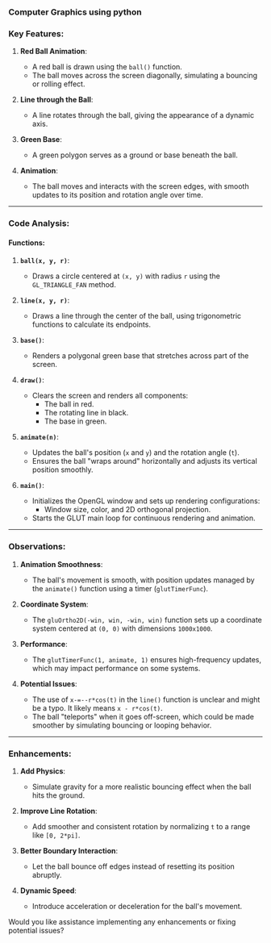 ### Computer Graphics using python

### Key Features:
1. **Red Ball Animation**:
   - A red ball is drawn using the `ball()` function.
   - The ball moves across the screen diagonally, simulating a bouncing or rolling effect.

2. **Line through the Ball**:
   - A line rotates through the ball, giving the appearance of a dynamic axis.

3. **Green Base**:
   - A green polygon serves as a ground or base beneath the ball.

4. **Animation**:
   - The ball moves and interacts with the screen edges, with smooth updates to its position and rotation angle over time.

---

### Code Analysis:

#### Functions:
1. **`ball(x, y, r)`**:
   - Draws a circle centered at `(x, y)` with radius `r` using the `GL_TRIANGLE_FAN` method.

2. **`line(x, y, r)`**:
   - Draws a line through the center of the ball, using trigonometric functions to calculate its endpoints.

3. **`base()`**:
   - Renders a polygonal green base that stretches across part of the screen.

4. **`draw()`**:
   - Clears the screen and renders all components:
     - The ball in red.
     - The rotating line in black.
     - The base in green.

5. **`animate(n)`**:
   - Updates the ball's position (`x` and `y`) and the rotation angle (`t`).
   - Ensures the ball "wraps around" horizontally and adjusts its vertical position smoothly.

6. **`main()`**:
   - Initializes the OpenGL window and sets up rendering configurations:
     - Window size, color, and 2D orthogonal projection.
   - Starts the GLUT main loop for continuous rendering and animation.

---

### Observations:
1. **Animation Smoothness**:
   - The ball's movement is smooth, with position updates managed by the `animate()` function using a timer (`glutTimerFunc`).

2. **Coordinate System**:
   - The `gluOrtho2D(-win, win, -win, win)` function sets up a coordinate system centered at `(0, 0)` with dimensions `1000x1000`.

3. **Performance**:
   - The `glutTimerFunc(1, animate, 1)` ensures high-frequency updates, which may impact performance on some systems.

4. **Potential Issues**:
   - The use of `x-=--r*cos(t)` in the `line()` function is unclear and might be a typo. It likely means `x - r*cos(t)`.
   - The ball "teleports" when it goes off-screen, which could be made smoother by simulating bouncing or looping behavior.

---

### Enhancements:
1. **Add Physics**:
   - Simulate gravity for a more realistic bouncing effect when the ball hits the ground.

2. **Improve Line Rotation**:
   - Add smoother and consistent rotation by normalizing `t` to a range like `[0, 2*pi]`.

3. **Better Boundary Interaction**:
   - Let the ball bounce off edges instead of resetting its position abruptly.

4. **Dynamic Speed**:
   - Introduce acceleration or deceleration for the ball's movement.

Would you like assistance implementing any enhancements or fixing potential issues?
